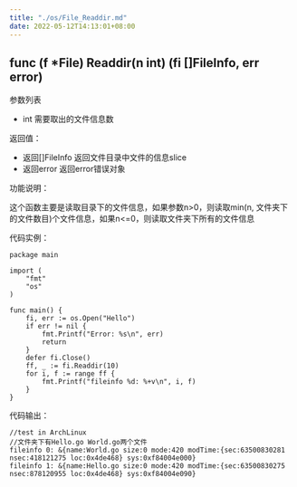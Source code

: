 ```yaml
---
title: "./os/File_Readdir.md"
date: 2022-05-12T14:13:01+08:00
---
```

## func (f *File) Readdir(n int) (fi []FileInfo, err error)

参数列表

- int 需要取出的文件信息数

返回值：

- 返回[]FileInfo 返回文件目录中文件的信息slice
- 返回error 返回error错误对象

功能说明：

这个函数主要是读取目录下的文件信息，如果参数n>0，则读取min(n, 文件夹下的文件数目)个文件信息，如果n<=0，则读取文件夹下所有的文件信息

代码实例：

    package main

    import (
        "fmt"
        "os"
    )

    func main() {
        fi, err := os.Open("Hello")
        if err != nil {
            fmt.Printf("Error: %s\n", err)
            return
        }
        defer fi.Close()
        ff, _ := fi.Readdir(10)
        for i, f := range ff {
            fmt.Printf("fileinfo %d: %+v\n", i, f)
        }
    }

代码输出：

    //test in ArchLinux
    //文件夹下有Hello.go World.go两个文件
    fileinfo 0: &{name:World.go size:0 mode:420 modTime:{sec:63500830281 nsec:418121275 loc:0x4de468} sys:0xf84004e000}
    fileinfo 1: &{name:Hello.go size:0 mode:420 modTime:{sec:63500830275 nsec:878120955 loc:0x4de468} sys:0xf84004e090}
